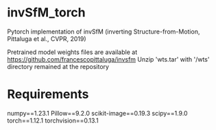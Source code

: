 # invSfM_torch
Pytorch implementation of invSfM (inverting Structure-from-Motion, Pittaluga et al., CVPR, 2019)

Pretrained model weights files are available at https://github.com/francescopittaluga/invsfm
Unzip 'wts.tar' with '/wts' directory remained at the repository


# Requirements
numpy==1.23.1
Pillow==9.2.0
scikit-image==0.19.3
scipy==1.9.0
torch==1.12.1
torchvision==0.13.1
